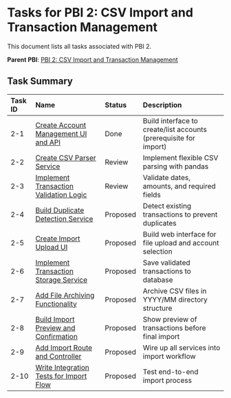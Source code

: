 # Tasks for PBI 2: CSV Import and Transaction Management

This document lists all tasks associated with PBI 2.

**Parent PBI**: [PBI 2: CSV Import and Transaction Management](./prd.md)

## Task Summary

| Task ID | Name | Status | Description |
| :--- | :--- | :---- | :--- |
| 2-1 | [Create Account Management UI and API](./2-1.md) | Done | Build interface to create/list accounts (prerequisite for import) |
| 2-2 | [Create CSV Parser Service](./2-2.md) | Review | Implement flexible CSV parsing with pandas |
| 2-3 | [Implement Transaction Validation Logic](./2-3.md) | Review | Validate dates, amounts, and required fields |
| 2-4 | [Build Duplicate Detection Service](./2-4.md) | Proposed | Detect existing transactions to prevent duplicates |
| 2-5 | [Create Import Upload UI](./2-5.md) | Proposed | Build web interface for file upload and account selection |
| 2-6 | [Implement Transaction Storage Service](./2-6.md) | Proposed | Save validated transactions to database |
| 2-7 | [Add File Archiving Functionality](./2-7.md) | Proposed | Archive CSV files in YYYY/MM directory structure |
| 2-8 | [Build Import Preview and Confirmation](./2-8.md) | Proposed | Show preview of transactions before final import |
| 2-9 | [Add Import Route and Controller](./2-9.md) | Proposed | Wire up all services into import workflow |
| 2-10 | [Write Integration Tests for Import Flow](./2-10.md) | Proposed | Test end-to-end import process |


